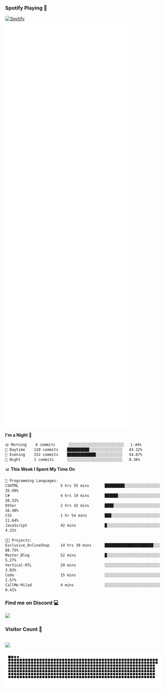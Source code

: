 ### Spotify Playing 🎵
[![Spotify](https://spotify-livestats-callme-milad.vercel.app/api/spotify)](https://open.spotify.com/user/314mrt6dxn5cqoxklh3thbwlr6by)

<img align="center" src="/github-metrics.svg" alt="Metrics" width="400">

<!--START_SECTION:waka-->
**I'm a Night 🦉** 

```text
🌞 Morning    4 commits      ░░░░░░░░░░░░░░░░░░░░░░░░░   1.44% 
🌆 Daytime    120 commits    ██████████░░░░░░░░░░░░░░░   43.32% 
🌃 Evening    152 commits    █████████████░░░░░░░░░░░░   54.87% 
🌙 Night      1 commits      ░░░░░░░░░░░░░░░░░░░░░░░░░   0.36%

```


📊 **This Week I Spent My Time On** 

```text
💬 Programming Languages: 
CSHTML                   5 hrs 55 mins       █████████░░░░░░░░░░░░░░░░   35.99% 
C#                       4 hrs 19 mins       ██████░░░░░░░░░░░░░░░░░░░   26.32% 
Other                    2 hrs 42 mins       ████░░░░░░░░░░░░░░░░░░░░░   16.48% 
CSS                      1 hr 54 mins        ███░░░░░░░░░░░░░░░░░░░░░░   11.64% 
JavaScript               42 mins             █░░░░░░░░░░░░░░░░░░░░░░░░   4.31%

🐱‍💻 Projects: 
Exclusive_OnlineShop     14 hrs 39 mins      ██████████████████████░░░   88.75% 
Master_Blog              52 mins             █░░░░░░░░░░░░░░░░░░░░░░░░   5.27% 
Vertical-RTL             29 mins             ░░░░░░░░░░░░░░░░░░░░░░░░░   3.03% 
Code                     15 mins             ░░░░░░░░░░░░░░░░░░░░░░░░░   1.57% 
CallMe-Milad             4 mins              ░░░░░░░░░░░░░░░░░░░░░░░░░   0.41%

```


<!--END_SECTION:waka-->

### Find me on Discord 💻
<a href="https://discord.gg/t35EjYprS6" rel="nofollow"> 
  <img src="https://discord.c99.nl/widget/theme-3/977957889358573609.png" data-canonical-src="https://discord.c99.nl/widget/theme-3/977957889358573609.png" style="max-width: 100%;"></a>

### Visitor Count 🔢
<p align="left"> 
  <br>
  <img src="https://profile-counter.glitch.me/callme-devil/count.svg" />
</p>

<img src="https://github.com/callme-devil/callme-devil/blob/output/github-contribution-grid-snake.svg" alt="snake" style="max-width: 100%;">
